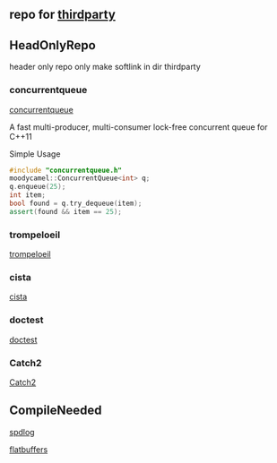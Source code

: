 repo for [thirdparty](git@github.com:westfly/thirdparty.git)
--
## HeadOnlyRepo
header only repo only make softlink in dir thirdparty
### concurrentqueue

[concurrentqueue](https://github.com/cameron314/concurrentqueue)

A fast multi-producer, multi-consumer lock-free concurrent queue for C++11

Simple Usage
```cpp
#include "concurrentqueue.h"
moodycamel::ConcurrentQueue<int> q;
q.enqueue(25);
int item;
bool found = q.try_dequeue(item);
assert(found && item == 25);
```
### trompeloeil

[trompeloeil](https://github.com/rollbear/trompeloeil)

### cista

[cista](https://github.com/felixguendling/cista)


### doctest

[doctest](https://github.com/onqtam/doctest)

### Catch2

[Catch2](https://github.com/catchorg/Catch2)

## CompileNeeded

[spdlog](https://github.com/gabime/spdlog)

[flatbuffers](https://github.com/google/flatbuffers)
